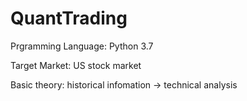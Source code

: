 # QuantTrading
Prgramming Language: Python 3.7

Target Market: US stock market

Basic theory: historical infomation -> technical analysis

